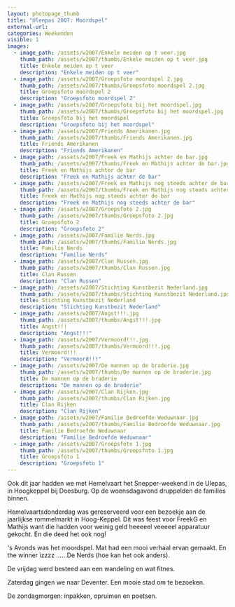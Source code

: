 ```yaml
---
layout: photopage_thumb
title: "Ulenpas 2007: Moordspel"
external-url:
categories: Weekenden
visible: 1
images:
  - image_path: /assets/w2007/Enkele meiden op t veer.jpg
    thumb_path: /assets/w2007/thumbs/Enkele meiden op t veer.jpg
    title: Enkele meiden op t veer
    description: "Enkele meiden op t veer"
  - image_path: /assets/w2007/Groepsfoto moordspel 2.jpg
    thumb_path: /assets/w2007/thumbs/Groepsfoto moordspel 2.jpg
    title: Groepsfoto moordspel 2
    description: "Groepsfoto moordspel 2"
  - image_path: /assets/w2007/Groepsfoto bij het moordspel.jpg
    thumb_path: /assets/w2007/thumbs/Groepsfoto bij het moordspel.jpg
    title: Groepsfoto bij het moordspel
    description: "Groepsfoto bij het moordspel"
  - image_path: /assets/w2007/Friends Amerikanen.jpg
    thumb_path: /assets/w2007/thumbs/Friends Amerikanen.jpg
    title: Friends Amerikanen
    description: "Friends Amerikanen"
  - image_path: /assets/w2007/Freek en Mathijs achter de bar.jpg
    thumb_path: /assets/w2007/thumbs/Freek en Mathijs achter de bar.jpg
    title: Freek en Mathijs achter de bar
    description: "Freek en Mathijs achter de bar"
  - image_path: /assets/w2007/Freek en Mathijs nog steeds achter de bar.jpg
    thumb_path: /assets/w2007/thumbs/Freek en Mathijs nog steeds achter de bar.jpg
    title: Freek en Mathijs nog steeds achter de bar
    description: "Freek en Mathijs nog steeds achter de bar"
  - image_path: /assets/w2007/Groepsfoto 2.jpg
    thumb_path: /assets/w2007/thumbs/Groepsfoto 2.jpg
    title: Groepsfoto 2
    description: "Groepsfoto 2"
  - image_path: /assets/w2007/Familie Nerds.jpg
    thumb_path: /assets/w2007/thumbs/Familie Nerds.jpg
    title: Familie Nerds
    description: "Familie Nerds"
  - image_path: /assets/w2007/Clan Russen.jpg
    thumb_path: /assets/w2007/thumbs/Clan Russen.jpg
    title: Clan Russen
    description: "Clan Russen"
  - image_path: /assets/w2007/Stichting Kunstbezit Nederland.jpg
    thumb_path: /assets/w2007/thumbs/Stichting Kunstbezit Nederland.jpg
    title: Stichting Kunstbezit Nederland
    description: "Stichting Kunstbezit Nederland"
  - image_path: /assets/w2007/Angst!!!.jpg
    thumb_path: /assets/w2007/thumbs/Angst!!!.jpg
    title: Angst!!!
    description: "Angst!!!"
  - image_path: /assets/w2007/Vermoord!!!.jpg
    thumb_path: /assets/w2007/thumbs/Vermoord!!!.jpg
    title: Vermoord!!!
    description: "Vermoord!!!"
  - image_path: /assets/w2007/De mannen op de braderie.jpg
    thumb_path: /assets/w2007/thumbs/De mannen op de braderie.jpg
    title: De mannen op de braderie
    description: "De mannen op de braderie"
  - image_path: /assets/w2007/Clan Rijken.jpg
    thumb_path: /assets/w2007/thumbs/Clan Rijken.jpg
    title: Clan Rijken
    description: "Clan Rijken"
  - image_path: /assets/w2007/Familie Bedroefde Weduwnaar.jpg
    thumb_path: /assets/w2007/thumbs/Familie Bedroefde Weduwnaar.jpg
    title: Familie Bedroefde Weduwnaar
    description: "Familie Bedroefde Weduwnaar"
  - image_path: /assets/w2007/Groepsfoto 1.jpg
    thumb_path: /assets/w2007/thumbs/Groepsfoto 1.jpg
    title: Groepsfoto 1
    description: "Groepsfoto 1"
---
```


Ook dit jaar hadden we met Hemelvaart het Snepper-weekend in de Ulepas, in Hoogkeppel bij Doesburg.
Op de woensdagavond druppelden de families binnen.

Hemelvaartsdonderdag was gereserveerd voor een bezoekje aan de jaarlijkse rommelmarkt in Hoog-Keppel. 
Dit was feest voor FreekG en Mathijs want die hadden voor weinig geld heeeeel veeeeel apparatuur gekocht. En die deed het ook nog!

's Avonds was het moordspel. Mat had een mooi verhaal ervan gemaakt. En the winner izzzz ......De Nerds (hoe kan het ook anders).

De vrijdag werd besteed aan een wandeling en wat fitnes.

Zaterdag gingen we naar Deventer. Een mooie stad om te bezoeken.

De zondagmorgen: inpakken, opruimen en poetsen.

